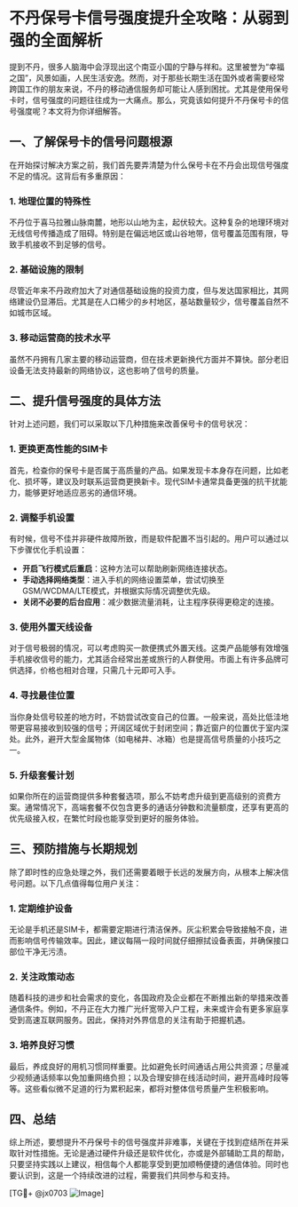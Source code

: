 # 不丹保号卡信号强度提升全攻略：从弱到强的全面解析

提到不丹，很多人脑海中会浮现出这个南亚小国的宁静与祥和。这里被誉为“幸福之国”，风景如画，人民生活安逸。然而，对于那些长期生活在国外或者需要经常跨国工作的朋友来说，不丹的移动通信服务却可能让人感到困扰。尤其是使用保号卡时，信号强度的问题往往成为一大痛点。那么，究竟该如何提升不丹保号卡的信号强度呢？本文将为你详细解答。

## 一、了解保号卡的信号问题根源

在开始探讨解决方案之前，我们首先要弄清楚为什么保号卡在不丹会出现信号强度不足的情况。这背后有多重原因：

### 1. 地理位置的特殊性
不丹位于喜马拉雅山脉南麓，地形以山地为主，起伏较大。这种复杂的地理环境对无线信号传播造成了阻碍。特别是在偏远地区或山谷地带，信号覆盖范围有限，导致手机接收不到足够的信号。

### 2. 基础设施的限制
尽管近年来不丹政府加大了对通信基础设施的投资力度，但与发达国家相比，其网络建设仍显滞后。尤其是在人口稀少的乡村地区，基站数量较少，信号覆盖自然不如城市区域。

### 3. 移动运营商的技术水平
虽然不丹拥有几家主要的移动运营商，但在技术更新换代方面并不算快。部分老旧设备无法支持最新的网络协议，这也影响了信号的质量。

## 二、提升信号强度的具体方法

针对上述问题，我们可以采取以下几种措施来改善保号卡的信号状况：

### 1. 更换更高性能的SIM卡
首先，检查你的保号卡是否属于高质量的产品。如果发现卡本身存在问题，比如老化、损坏等，建议及时联系运营商更换新卡。现代SIM卡通常具备更强的抗干扰能力，能够更好地适应恶劣的通信环境。

### 2. 调整手机设置
有时候，信号不佳并非硬件故障所致，而是软件配置不当引起的。用户可以通过以下步骤优化手机设置：
- **开启飞行模式后重启**：这种方法可以帮助刷新网络连接状态。
- **手动选择网络类型**：进入手机的网络设置菜单，尝试切换至GSM/WCDMA/LTE模式，并根据实际情况调整优先级。
- **关闭不必要的后台应用**：减少数据流量消耗，让主程序获得更稳定的连接。

### 3. 使用外置天线设备
对于信号极弱的情况，可以考虑购买一款便携式外置天线。这类产品能够有效增强手机接收信号的能力，尤其适合经常出差或旅行的人群使用。市面上有许多品牌可供选择，价格也相对合理，只需几十元即可入手。

### 4. 寻找最佳位置
当你身处信号较差的地方时，不妨尝试改变自己的位置。一般来说，高处比低洼地带更容易接收到较强的信号；开阔区域优于封闭空间；靠近窗户的位置优于室内深处。此外，避开大型金属物体（如电梯井、冰箱）也是提高信号质量的小技巧之一。

### 5. 升级套餐计划
如果你所在的运营商提供多种套餐选项，那么不妨考虑升级到更高级别的资费方案。通常情况下，高端套餐不仅包含更多的通话分钟数和流量额度，还享有更高的优先级接入权，在繁忙时段也能享受到更好的服务体验。

## 三、预防措施与长期规划

除了即时性的应急处理之外，我们还需要着眼于长远的发展方向，从根本上解决信号问题。以下几点值得每位用户关注：

### 1. 定期维护设备
无论是手机还是SIM卡，都需要定期进行清洁保养。灰尘积累会导致接触不良，进而影响信号传输效率。因此，建议每隔一段时间就仔细擦拭设备表面，并确保接口部位干净无污渍。

### 2. 关注政策动态
随着科技的进步和社会需求的变化，各国政府及企业都在不断推出新的举措来改善通信条件。例如，不丹正在大力推广光纤宽带入户工程，未来或许会有更多家庭享受到高速互联网服务。因此，保持对外界信息的关注有助于把握机遇。

### 3. 培养良好习惯
最后，养成良好的用机习惯同样重要。比如避免长时间通话占用公共资源；尽量减少视频通话频率以免加重网络负担；以及合理安排在线活动时间，避开高峰时段等等。这些看似微不足道的行为累积起来，都将对整体信号质量产生积极影响。

## 四、总结

综上所述，要想提升不丹保号卡的信号强度并非难事，关键在于找到症结所在并采取针对性措施。无论是通过硬件升级还是软件优化，亦或是外部辅助工具的帮助，只要坚持实践以上建议，相信每个人都能享受到更加顺畅便捷的通信体验。同时也要认识到，这是一个持续改进的过程，需要我们共同参与和支持。

[TG💪+ @jx0703 ![Image](https://github.com/user-attachments/assets/dbca1d08-cadb-493c-b0ec-ad6f7a83f270)]